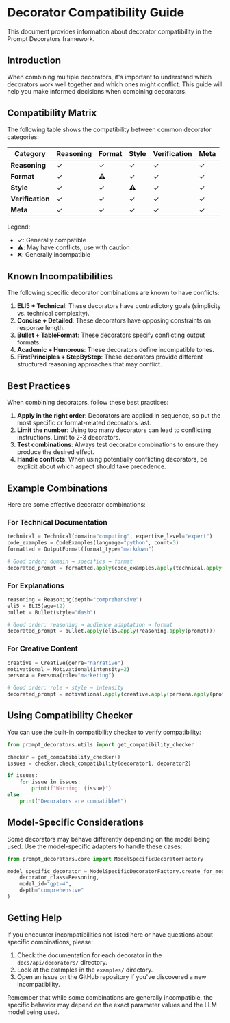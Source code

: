 # Decorator Compatibility Guide

This document provides information about decorator compatibility in the Prompt Decorators framework.

## Introduction

When combining multiple decorators, it's important to understand which decorators work well together and which ones might conflict. This guide will help you make informed decisions when combining decorators.

## Compatibility Matrix

The following table shows the compatibility between common decorator categories:

| Category        | Reasoning | Format | Style | Verification | Meta     |
|-----------------|-----------|--------|-------|--------------|----------|
| **Reasoning**   | ✓         | ✓      | ✓     | ✓            | ✓        |
| **Format**      | ✓         | ⚠️      | ✓     | ✓            | ✓        |
| **Style**       | ✓         | ✓      | ⚠️     | ✓            | ✓        |
| **Verification**| ✓         | ✓      | ✓     | ✓            | ✓        |
| **Meta**        | ✓         | ✓      | ✓     | ✓            | ✓        |

Legend:
- ✓: Generally compatible
- ⚠️: May have conflicts, use with caution
- ❌: Generally incompatible

## Known Incompatibilities

The following specific decorator combinations are known to have conflicts:

1. **ELI5 + Technical**: These decorators have contradictory goals (simplicity vs. technical complexity).
2. **Concise + Detailed**: These decorators have opposing constraints on response length.
3. **Bullet + TableFormat**: These decorators specify conflicting output formats.
4. **Academic + Humorous**: These decorators define incompatible tones.
5. **FirstPrinciples + StepByStep**: These decorators provide different structured reasoning approaches that may conflict.

## Best Practices

When combining decorators, follow these best practices:

1. **Apply in the right order**: Decorators are applied in sequence, so put the most specific or format-related decorators last.
2. **Limit the number**: Using too many decorators can lead to conflicting instructions. Limit to 2-3 decorators.
3. **Test combinations**: Always test decorator combinations to ensure they produce the desired effect.
4. **Handle conflicts**: When using potentially conflicting decorators, be explicit about which aspect should take precedence.

## Example Combinations

Here are some effective decorator combinations:

### For Technical Documentation
```python
technical = Technical(domain="computing", expertise_level="expert")
code_examples = CodeExamples(language="python", count=3)
formatted = OutputFormat(format_type="markdown")

# Good order: domain → specifics → format
decorated_prompt = formatted.apply(code_examples.apply(technical.apply(prompt)))
```

### For Explanations
```python
reasoning = Reasoning(depth="comprehensive")
eli5 = ELI5(age=12)
bullet = Bullet(style="dash")

# Good order: reasoning → audience adaptation → format
decorated_prompt = bullet.apply(eli5.apply(reasoning.apply(prompt)))
```

### For Creative Content
```python
creative = Creative(genre="narrative")
motivational = Motivational(intensity=2)
persona = Persona(role="marketing")

# Good order: role → style → intensity
decorated_prompt = motivational.apply(creative.apply(persona.apply(prompt)))
```

## Using Compatibility Checker

You can use the built-in compatibility checker to verify compatibility:

```python
from prompt_decorators.utils import get_compatibility_checker

checker = get_compatibility_checker()
issues = checker.check_compatibility(decorator1, decorator2)

if issues:
    for issue in issues:
        print(f"Warning: {issue}")
else:
    print("Decorators are compatible!")
```

## Model-Specific Considerations

Some decorators may behave differently depending on the model being used. Use the model-specific adapters to handle these cases:

```python
from prompt_decorators.core import ModelSpecificDecoratorFactory

model_specific_decorator = ModelSpecificDecoratorFactory.create_for_model(
    decorator_class=Reasoning,
    model_id="gpt-4",
    depth="comprehensive"
)
```

## Getting Help

If you encounter incompatibilities not listed here or have questions about specific combinations, please:

1. Check the documentation for each decorator in the `docs/api/decorators/` directory.
2. Look at the examples in the `examples/` directory.
3. Open an issue on the GitHub repository if you've discovered a new incompatibility.

Remember that while some combinations are generally incompatible, the specific behavior may depend on the exact parameter values and the LLM model being used. 